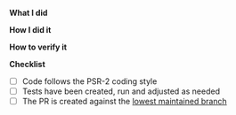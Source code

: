 <!--
Thanks for your contribution, we appreciate it!

Please read through our pull request guidelines, there are some interesting things there:
https://discuss.neos.io/t/creating-a-pull-request/506

And one more thing... Don't forget about the tests!
-->


**What I did**

**How I did it**

**How to verify it**

**Checklist**

- [ ] Code follows the PSR-2 coding style
- [ ] Tests have been created, run and adjusted as needed
- [ ] The PR is created against the [lowest maintained branch](https://www.neos.io/features/release-roadmap.html)
